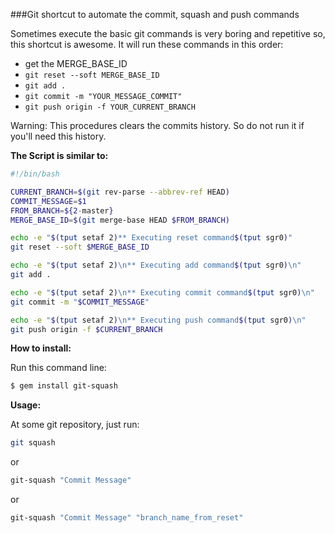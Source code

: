 ###Git shortcut to automate the commit, squash and push commands

Sometimes execute the basic git commands is very boring and repetitive so, this shortcut is awesome. It will run these commands in this order:

- get the MERGE_BASE_ID
- `git reset --soft MERGE_BASE_ID`
- `git add .`
- `git commit -m "YOUR_MESSAGE_COMMIT"`
- `git push origin -f YOUR_CURRENT_BRANCH`

Warning: This procedures clears the commits history. So do not run it if you'll need this history.

**The Script is similar to:**

```bash
#!/bin/bash

CURRENT_BRANCH=$(git rev-parse --abbrev-ref HEAD)
COMMIT_MESSAGE=$1
FROM_BRANCH=${2-master}
MERGE_BASE_ID=$(git merge-base HEAD $FROM_BRANCH)

echo -e "$(tput setaf 2)** Executing reset command$(tput sgr0)"
git reset --soft $MERGE_BASE_ID

echo -e "$(tput setaf 2)\n** Executing add command$(tput sgr0)\n"
git add .

echo -e "$(tput setaf 2)\n** Executing commit command$(tput sgr0)\n"
git commit -m "$COMMIT_MESSAGE"

echo -e "$(tput setaf 2)\n** Executing push command$(tput sgr0)\n"
git push origin -f $CURRENT_BRANCH
```

**How to install:**

Run this command line:

```bash
$ gem install git-squash
```

**Usage:**

At some git repository, just run:

```bash
git squash
```

or

```bash
git-squash "Commit Message"
```

or

```bash
git-squash "Commit Message" "branch_name_from_reset"
```